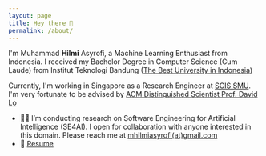 ```yaml
---
layout: page
title: Hey there 👋
permalink: /about/
---
```


I'm Muhammad **Hilmi** Asyrofi, a Machine Learning Enthusiast from Indonesia. I received my Bachelor Degree in Computer Science (Cum Laude) from Institut Teknologi Bandung ([The Best University in Indonesia](https://www.timeshighereducation.com/world-university-rankings/2021/subject-ranking/computer-science#!/page/0/length/25/locations/ID/sort_by/rank/sort_order/asc/cols/stats))

Currently, I'm working in Singapore as a Research Engineer at [SCIS SMU](https://scis.smu.edu.sg). I'm very fortunate to be advised by [ACM Distinguished Scientist Prof. David Lo](http://www.mysmu.edu/faculty/davidlo/) 


- 👨‍💻 I’m conducting research on Software Engineering for Artificial Intelligence (SE4AI). I open for collaboration with anyone interested in this domain. Please reach me at [mhilmiasyrofi(at)gmail.com](mailto:mhilmiasyrofi@gmail.com)
- 📝 [Resume](https://drive.google.com/file/d/1jIixJTE0YXVb4-k8400Uhr8NBb4jnX-K/view?usp=sharing)